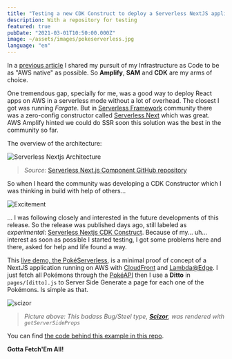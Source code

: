 ```yaml
---
title: "Testing a new CDK Construct to deploy a Serverless NextJS application with CloudFront and Lambda@Edge"
description: With a repository for testing
featured: true
pubDate: "2021-03-01T10:50:00.000Z"
image: ~/assets/images/pokeserverless.jpg
language: "en"
---
```


In a [previous article](https://dev.to/aws-builders/aws-amplify-sam-cdk-what-to-choose-for-your-infrastructure-as-code-on-aws-lh2) I shared my pursuit of my Infrastructure as Code to be as "AWS native" as possible. So **Amplify**, **SAM** and **CDK** are my arms of choice.

One tremendous gap, specially for me, was a good way to deploy React apps on AWS in a serverless mode without a lot of overhead. The closest I got was running _Fargate_. But in [Serverless Framework](https://www.serverless.com/) community there was a zero-config constructor called [Serverless Next](https://serverless-nextjs.com/) which was great. AWS Amplify hinted we could do SSR soon this solution was the best in the community so far.

The overview of the architecture:

![Serverless Nextjs Architecture](https://dev-to-uploads.s3.amazonaws.com/uploads/articles/yf8dn4olkvw1y313x2yl.png)
> _Source:_ [Serverless Next.js Component GitHub repository](https://github.com/serverless-nextjs/serverless-next.js#architecture)

So when I heard the community was developing a CDK Constructor which I was thinking in build with help of others...

![Excitement](https://dev-to-uploads.s3.amazonaws.com/uploads/articles/wtthgt0bqeou2228jkpg.gif)

... I was following closely and interested in the future developments of this release. So the release was published days ago, still labeled as _experimental_: [Serverless Nextjs CDK Construct](https://serverless-nextjs.com/docs/cdkconstruct/). Because of my... uh... interest as soon as possible I started testing, I got some problems here and there, asked for help and life found a way.

This [live demo, the PokéServerless](https://d2isii528175w2.cloudfront.net/), is a minimal proof of concept of a NextJS application running on AWS with [CloudFront](https://aws.amazon.com/cloudfront/) and [Lambda@Edge](https://aws.amazon.com/lambda/edge/). I just fetch all Pokémons through the [PokéAPI](https://pokeapi.co/) then I use a **Ditto** in `pages/[ditto].js` to Server Side Generate a page for each one of the Pokémons. Is simple as that.

![scizor](https://dev-to-uploads.s3.amazonaws.com/uploads/articles/iy17ac9ow1cpvk7c9ybw.png)
> _Picture above: This badass Bug/Steel type, **[Scizor](https://d2isii528175w2.cloudfront.net/scizor)**, was rendered with `getServerSideProps`_

You can find [the code behind this example in this repo](https://github.com/ibrahimcesar/nextjs-ssr-cdk-aws).

**Gotta Fetch'Em All!**